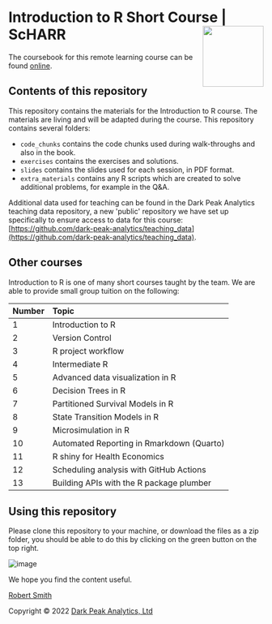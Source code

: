 # Introduction to R Short Course | ScHARR <img src="https://github.com/RobertASmith/darkpeak/blob/main/man/figures/logo_concise.PNG" align="right" width="120" />

The coursebook for this remote learning course can be found [online](https://intro2scharr.netlify.app/).

## Contents of this repository

This repository contains the materials for the Introduction to R course. The materials are living and will be adapted during the course. This repository contains several folders:

- `code_chunks` contains the code chunks used during walk-throughs and also in the book.
- `exercises` contains the exercises and solutions.
- `slides` contains the slides used for each session, in PDF format.
- `extra_materials` contains any R scripts which are created to solve additional problems, for example in the Q&A.

Additional data used for teaching can be found in the Dark Peak Analytics teaching data repository, a new 'public' repository we have set up specifically to ensure access to data for this course: [https://github.com/dark-peak-analytics/teaching_data](https://github.com/dark-peak-analytics/teaching_data).

## Other courses

Introduction to R is one of many short courses taught by the team. We are able to provide small group tuition on the following:

|Number|Topic|
|:----|:----|
|1|Introduction to R|
|2|Version Control|
|3|R project workflow|
|4|Intermediate R|
|5|Advanced data visualization in R|
|6|Decision Trees in R|
|7|Partitioned Survival Models in R|
|8|State Transition Models in R|
|9|Microsimulation in R|
|10|Automated Reporting in Rmarkdown (Quarto)|
|11|R shiny for Health Economics|
|12|Scheduling analysis with GitHub Actions|
|13|Building APIs with the R package plumber|

## Using this repository

Please clone this repository to your machine, or download the files as a zip folder, you should be able to do this by clicking on the green button on the top right.

![image](https://user-images.githubusercontent.com/41961614/192293545-5dcca23f-c3db-410b-95cf-529256356f85.png)

We hope you find the content useful.

[Robert Smith](https://www.linkedin.com/in/robert-smith-53b28438/)

Copyright © 2022 [Dark Peak Analytics, Ltd](https://www.darkpeakanalytics.com)
